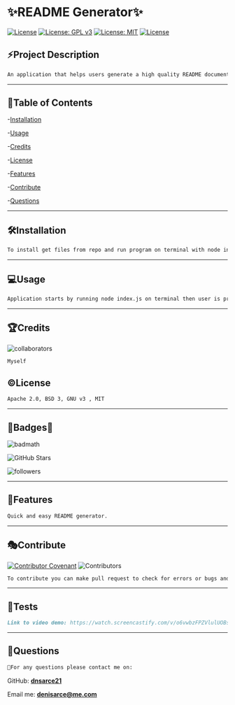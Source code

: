 # **✨README Generator**✨</br>

  [![License](https://img.shields.io/badge/License-Apache%202.0-yellowgreen.svg)](https://opensource.org/licenses/Apache-2.0) 
  [![License: GPL v3](https://img.shields.io/badge/License-GPLv3-blue.svg)](https://www.gnu.org/licenses/gpl-3.0)
  [![License: MIT](https://img.shields.io/badge/License-MIT-yellow.svg)](https://opensource.org/licenses/MIT)
  [![License](https://img.shields.io/badge/License-BSD%203--Clause-blue.svg)](https://opensource.org/licenses/BSD-3-Clause)


  ## **⚡Project Description**
  
  ```md
  An application that helps users generate a high quality README document after answering a series of questions that are prompted for the user after running application. This helps developers focus on their project.
  ```

  ---  
 
  ## **🔎Table of Contents**

  
  -[Installation](#installation)

  -[Usage](#usage) 

  -[Credits](#credits) 

  -[License](#license) 

  -[Features](#features) 

  -[Contribute](#contribute)

  -[Questions](#questions)

  ---
  
  ## **🛠️Installation**
  
  ```md
  To install get files from repo and run program on terminal with node index.js - program uses inquirer npm - init - node
  ```
  
 ---
  
  ## **💻Usage**
  
  ```md
  Application starts by running node index.js on terminal then user is presented with questions. Once user answers all questions a README file is created.
  ```
  
  ---
  
  ## **🏆Credits**
  
  ![collaborators](https://img.shields.io/npm/collaborators/inquirer)

  ```md
  Myself
  ```
  
  
  ## **©️License**

  ```md  
  Apache 2.0, BSD 3, GNU v3 , MIT
  ```
  
  ---
  
  ## **🌟Badges🌟**
  
 
  ![badmath](https://img.shields.io/github/languages/top/nielsenjared/badmath)
  
  ![GitHub Stars](https://img.shields.io/github/stars/dnsarce21/Pro-Readme-Gen-DA?style=social)
  
  ![followers](https://img.shields.io/github/followers/dnsarce21?style=social)
 
  ---

  ## **📑Features**
  
  ```md
  Quick and easy README generator.
  ```

  ---

  ## **🎭Contribute**
  
 
  [![Contributor Covenant](https://img.shields.io/badge/Contributor%20Covenant-2.1-4baaaa.svg)](code_of_conduct.md)
  ![Contributors](https://img.shields.io/github/contributors/dnsarce21/Pro-Readme-Gen-DA)

  ```md
  To contribute you can make pull request to check for errors or bugs and improve formatting for README doc.
  ```
  
  ---
  
  ## **🚧Tests**
  
  ```md
  Link to video demo: https://watch.screencastify.com/v/o6vwbzFPZVlulUOBsPiU
  ```
  ---
  
  ## **💬Questions**

  ```md
  🥇For any questions please contact me on:
  ```
  
  GitHub: **[dnsarce21](https://github.com/dnsarce21)**
  
  Email me: **denisarce@me.com**
 
  
